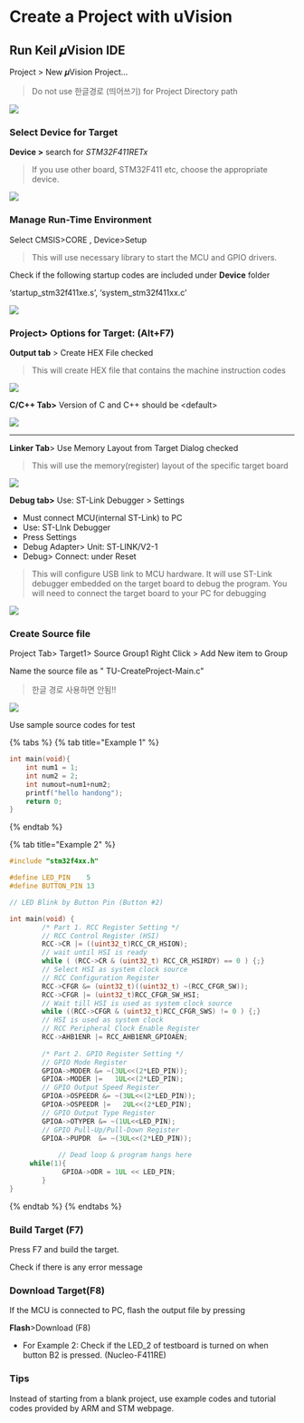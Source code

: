 # Create a Project with uVision

## **Run Keil 𝝁Vision IDE**

&#x20;Project >  New 𝝁Vision Project…

> Do not use 한글경로 (띄어쓰기) for Project Directory path

![](<../.gitbook/assets/image (10).png>)

### **Select Device for Target**

&#x20;**Device >** search for  _STM32F411RETx_

> If you use other board, STM32F411 etc, choose the appropriate device.

![](<../.gitbook/assets/image (42).png>)

### **Manage Run-Time Environment**

Select  CMSIS>CORE  , Device>Setup

> This will use necessary library to start the MCU and GPIO drivers.

Check if the following startup codes are included under **Device** folder

&#x20;‘startup\_stm32f411xe.s’, ‘system\_stm32f411xx.c’

![](<../.gitbook/assets/image (4).png>)

### **Project> Options for Target: (Alt+F7)**

&#x20;**Output tab** >  Create HEX File  checked

> This will create HEX file that  contains the machine instruction codes

![](<../.gitbook/assets/image (9).png>)

**C/C++ Tab>**  Version of C and C++ should be \<default>

![](<../.gitbook/assets/image (116) (1).png>)

****

**Linker Tab**> Use Memory Layout from Target Dialog  checked

> This will use the memory(register) layout of the specific target board

![](<../.gitbook/assets/image (36).png>)

**Debug tab>** Use: ST-Link Debugger > Settings  &#x20;

* Must connect MCU(internal ST-Link) to PC
* Use: ST-LInk Debugger&#x20;
* Press Settings
* Debug Adapter>  Unit: ST-LINK/V2-1
* Debug>  Connect: under Reset

> This will configure USB link to MCU hardware. It will use ST-Link debugger embedded on the target board to debug the program. You will need to connect the target board to your PC for debugging

![](<../.gitbook/assets/image (38).png>)

### Create Source file

Project Tab> Target1> Source Group1  Right Click > Add New item to Group

Name the source file as " TU-CreateProject-Main.c"

> 한글 경로 사용하면 안됨!!



![](<../.gitbook/assets/image (12).png>)

Use sample source codes for test

{% tabs %}
{% tab title="Example 1" %}
```cpp
int main(void){
	int num1 = 1;
	int num2 = 2;
	int numout=num1+num2;		
	printf("hello handong");
	return 0;
}
```
{% endtab %}

{% tab title="Example 2" %}
```cpp
#include "stm32f4xx.h"

#define LED_PIN    5
#define BUTTON_PIN 13

// LED Blink by Button Pin (Button #2)

int main(void) {
		/* Part 1. RCC Register Setting */
		// RCC Control Register (HSI)
		RCC->CR |= ((uint32_t)RCC_CR_HSION); 
		// wait until HSI is ready
		while ( (RCC->CR & (uint32_t) RCC_CR_HSIRDY) == 0 ) {;} 
		// Select HSI as system clock source 
		// RCC Configuration Register 
		RCC->CFGR &= (uint32_t)((uint32_t) ~(RCC_CFGR_SW)); 
		RCC->CFGR |= (uint32_t)RCC_CFGR_SW_HSI;  
		// Wait till HSI is used as system clock source 
		while ((RCC->CFGR & (uint32_t)RCC_CFGR_SWS) != 0 ) {;} 
		// HSI is used as system clock         
		// RCC Peripheral Clock Enable Register 
		RCC->AHB1ENR |= RCC_AHB1ENR_GPIOAEN;
		
		/* Part 2. GPIO Register Setting */			
		// GPIO Mode Register
		GPIOA->MODER &= ~(3UL<<(2*LED_PIN)); 
		GPIOA->MODER |=   1UL<<(2*LED_PIN);  
		// GPIO Output Speed Register 
		GPIOA->OSPEEDR &= ~(3UL<<(2*LED_PIN));
		GPIOA->OSPEEDR |=   2UL<<(2*LED_PIN);  
		// GPIO Output Type Register  
		GPIOA->OTYPER &= ~(1UL<<LED_PIN);      
		// GPIO Pull-Up/Pull-Down Register 
		GPIOA->PUPDR  &= ~(3UL<<(2*LED_PIN));
		
			// Dead loop & program hangs here
     while(1){
			 GPIOA->ODR = 1UL << LED_PIN;  
		}
}

```
{% endtab %}
{% endtabs %}

### Build Target (F7)

Press F7 and build the target.&#x20;

Check if there is any error message

###

### Download Target(F8)

If the MCU is connected to PC, flash the output file by pressing

**Flash**>Download (F8)

* For Example 2: Check if the LED\_2 of testboard is turned on when button B2 is pressed.  (Nucleo-F411RE)





### Tips

Instead of starting from a blank project, use example codes and tutorial codes provided by ARM and STM webpage.
